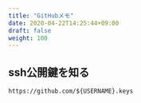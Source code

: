 ```yaml
---
title: "GitHubメモ"
date: 2020-04-22T14:25:44+09:00
draft: false
weight: 100
---
```


## ssh公開鍵を知る

```
https://github.com/${USERNAME}.keys
```
